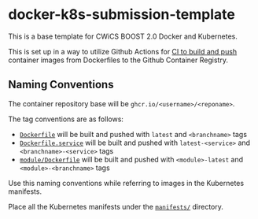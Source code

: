 # docker-k8s-submission-template

This is a base template for CWiCS BOOST 2.0 Docker and Kubernetes.

This is set up in a way to utilize Github Actions for [CI to build and push](.github/workflows/docker-image-ci.yml) container images from Dockerfiles to the Github Container Registry.

## Naming Conventions

The container repository base will be `ghcr.io/<username>/<reponame>`.

The tag conventions are as follows:

- [`Dockerfile`](Dockerfile) will be built and pushed with `latest` and `<branchname>` tags
- [`Dockerfile.service`](Dockerfile.service) will be built and pushed with `latest-<service>` and `<branchname>-<service>` tags
- [`module/Dockerfile`](module/Dockerfile) will be built and pushed with `<module>-latest` and `<module>-<branchname>` tags

Use this naming conventions while referring to images in the Kubernetes manifests.

Place all the Kubernetes manifests under the [`manifests/`](manifests) directory.
